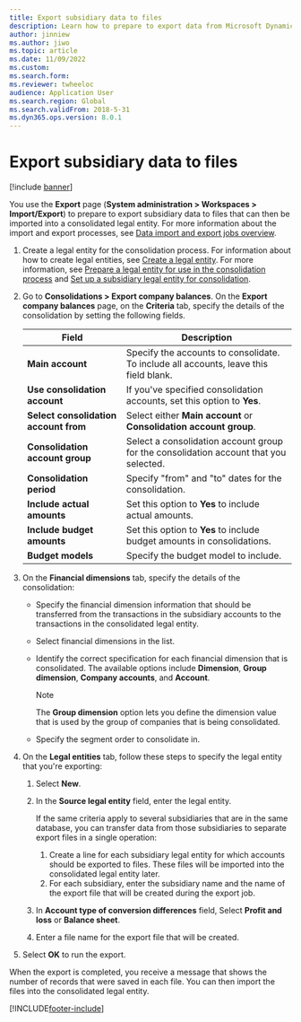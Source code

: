 ```yaml
---
title: Export subsidiary data to files
description: Learn how to prepare to export data from Microsoft Dynamics 365 Finance and then import it into a consolidated legal entity.
author: jinniew
ms.author: jiwo
ms.topic: article
ms.date: 11/09/2022
ms.custom: 
ms.search.form:
ms.reviewer: twheeloc
audience: Application User
ms.search.region: Global
ms.search.validFrom: 2018-5-31
ms.dyn365.ops.version: 8.0.1
---
```


# Export subsidiary data to files

[!include [banner](../includes/banner.md)]

You use the **Export** page (**System administration \> Workspaces \> Import/Export**) to prepare to export subsidiary data to files that can then be imported into a consolidated legal entity. For more information about the import and export processes, see [Data import and export jobs overview](../../fin-ops-core/dev-itpro/data-entities/data-import-export-job.md).

1. Create a legal entity for the consolidation process. For information about how to create legal entities, see [Create a legal entity](../../fin-ops-core/fin-ops/organization-administration/tasks/create-legal-entity.md). For more information, see [Prepare a legal entity for use in the consolidation process](prepare-company-for-consolidation.md) and [Set up a subsidiary legal entity for consolidation](set-up-subsidiary-company-for-consolidation.md). 

2. Go to **Consolidations \> Export company balances**. On the **Export company balances** page, on the **Criteria** tab, specify the details of the consolidation by setting the following fields.

    | Field                             | Description |
    |-----------------------------------|-------|
    | **Main account**                      | Specify the accounts to consolidate. To include all accounts, leave this field blank. |
    | **Use consolidation account**         | If you've specified consolidation accounts, set this option to **Yes**. |
    | **Select consolidation account from** | Select either **Main account** or **Consolidation account group**. |
    | **Consolidation account group**       | Select a consolidation account group for the consolidation account that you selected. |
    | **Consolidation period**              | Specify "from" and "to" dates for the consolidation. |
    | **Include actual amounts**            | Set this option to **Yes** to include actual amounts. |
    | **Include budget amounts**            | Set this option to **Yes** to include budget amounts in consolidations. |
    | **Budget models**                     | Specify the budget model to include. |

3. On the **Financial dimensions** tab, specify the details of the consolidation:

    - Specify the financial dimension information that should be transferred from the transactions in the subsidiary accounts to the transactions in the consolidated legal entity.
    - Select financial dimensions in the list.
    - Identify the correct specification for each financial dimension that is consolidated. The available options include **Dimension**, **Group dimension**, **Company accounts**, and **Account**.

        > [!NOTE]
        > The **Group dimension** option lets you define the dimension value that is used by the group of companies that is being consolidated.

    - Specify the segment order to consolidate in.

4. On the **Legal entities** tab, follow these steps to specify the legal entity that you're exporting:

    1. Select **New**.
    2. In the **Source legal entity** field, enter the legal entity.

        If the same criteria apply to several subsidiaries that are in the same database, you can transfer data from those subsidiaries to separate export files in a single operation:

        1. Create a line for each subsidiary legal entity for which accounts should be exported to files. These files will be imported into the consolidated legal entity later.
        2. For each subsidiary, enter the subsidiary name and the name of the export file that will be created during the export job.

    3. In **Account type of conversion differences** field, Select **Profit and loss** or **Balance sheet**.
    4. Enter a file name for the export file that will be created.

5. Select **OK** to run the export.

When the export is completed, you receive a message that shows the number of records that were saved in each file. You can then import the files into the consolidated legal entity.


[!INCLUDE[footer-include](../../includes/footer-banner.md)]
